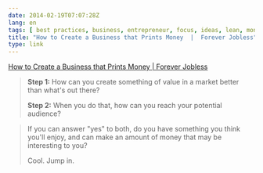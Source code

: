 ```yaml
---
date: 2014-02-19T07:07:28Z
lang: en
tags: [ best practices, business, entrepreneur, focus, ideas, lean, money, pitfalls, startup ]
title: "How to Create a Business that Prints Money  |  Forever Jobless"
type: link
---
```


[How to Create a Business that Prints Money  |  Forever
Jobless](http://foreverjobless.com/how-to-create-a-business-that-prints-money/)

> **Step 1:** How can you create something of value in a market better
> than what's out there?
>
> **Step 2:** When you do that, how can you reach your potential
> audience?

> If you can answer "yes" to both, do you have something you think
> you'll enjoy, and can make an amount of money that may be interesting
> to you?
>
> Cool. Jump in.

